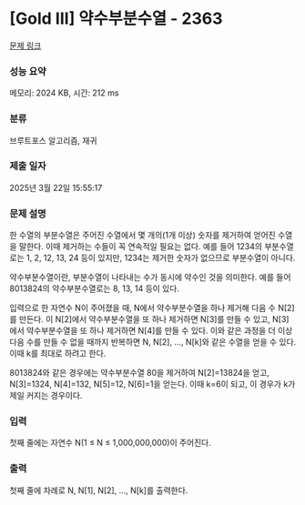 # [Gold III] 약수부분수열 - 2363 

[문제 링크](https://www.acmicpc.net/problem/2363) 

### 성능 요약

메모리: 2024 KB, 시간: 212 ms

### 분류

브루트포스 알고리즘, 재귀

### 제출 일자

2025년 3월 22일 15:55:17

### 문제 설명

<p>한 수열의 부분수열은 주어진 수열에서 몇 개의(1개 이상) 숫자를 제거하여 얻어진 수열을 말한다. 이때 제거하는 수들이 꼭 연속적일 필요는 없다. 예를 들어 1234의 부분수열로는 1, 2, 12, 13, 24 등이 있지만, 1234는 제거한 숫자가 없으므로 부분수열이 아니다.</p>

<p>약수부분수열이란, 부분수열이 나타내는 수가 동시에 약수인 것을 의미한다. 예를 들어 8013824의 약수부분수열로는 8, 13, 14 등이 있다.</p>

<p>입력으로 한 자연수 N이 주어졌을 때, N에서 약수부분수열을 하나 제거해 다음 수 N[2]를 만든다. 이 N[2]에서 약수부분수열을 또 하나 제거하면 N[3]를 만들 수 있고, N[3]에서 약수부분수열을 또 하나 제거하면 N[4]를 만들 수 있다. 이와 같은 과정을 더 이상 다음 수를 만들 수 없을 때까지 반복하면 N, N[2], …, N[k]와 같은 수열을 얻을 수 있다. 이때 k를 최대로 하려고 한다.</p>

<p>8013824와 같은 경우에는 약수부분수열 80을 제거하여 N[2]=13824을 얻고, N[3]=1324,  N[4]=132, N[5]=12, N[6]=1을 얻는다. 이때 k=6이 되고, 이 경우가 k가 제일 커지는 경우이다.</p>

### 입력 

 <p>첫째 줄에는 자연수 N(1 ≤ N ≤ 1,000,000,000)이 주어진다.</p>

### 출력 

 <p>첫째 줄에 차례로 N, N[1], N[2], …, N[k]를 출력한다.</p>


